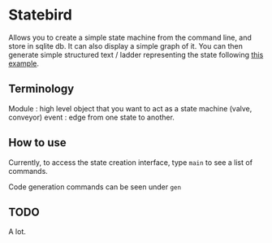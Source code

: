 # Statebird

Allows you to create a simple state machine from the command line, and store in sqlite db. It can also display a simple graph of it.
You can then generate simple structured text / ladder representing the state following [this example](https://control.com/technical-articles/state-machine-programming-in-ladder-logic-2/).

## Terminology

Module : high level object that you want to act as a state machine (valve, conveyor)
event : edge from one state to another.

## How to use
Currently, to access the state creation interface, type 
`main`
to see a list of commands.

Code generation commands can be seen under
`gen`

## TODO

A lot.